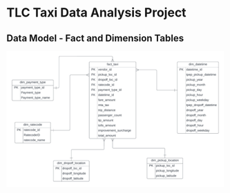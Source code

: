 # TLC Taxi Data Analysis Project 

## Data Model - Fact and Dimension Tables
![](taxi_data_model.png)
